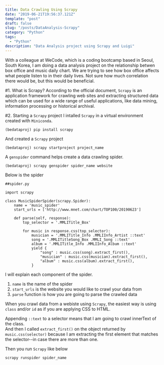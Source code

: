 ```yaml
---
title: Data Crawling Using Scrapy
date: "2019-06-21T19:56:37.121Z"
template: "post"
draft: false
slug: "/posts/DataAnalysis-Scrapy"
category: "Python"
tags:
  - "Python"
description: "Data Analysis project using Scrapy and Luigi"
---
```


With a colleague at WeCode, which is a coding bootcamp based in Seoul, South Korea, I am doing a data analysis project on the relationship betwen box office and music daily chart. We are trying to see how box office affects what people listen to in their daily lives. Not sure how much correlation there would be, but this would be beneficial.

#1. What is Scrapy?
According to the official document, `Scrapy` is an application framework for crawling web sites and extracting structured data which can be used for a wide range of useful applications, like data mining, information processing or historical archival.

#2. Starting a `Scrapy` project
I intalled `Scrapy` in a virtual environment created with `Miniconda`.

```
(bedataproj) pip install scrapy
```

And created a `Scrapy` project

```
(bedataproj) scrapy startproject project_name
```

A `genspider` command helps create a data crawling spider.

```
(bedataproj) scrapy genspider spider_name website
```

Below is the spider

```
##spider.py

import scrapy

class MusicSpiderSpider(scrapy.Spider):
    name = 'music_spider'
    start_urls = ['http://www.mnet.com/chart/TOP100/20190623']

    def parse(self, response):
        top_selector = '.MMLITitle_Box'

        for music in response.css(top_selector):
            musician = '.MMLITitle_Info .MMLIInfo_Artist ::text'
            song = '.MMLITitleSong_Box .MMLI_Song ::text'
            album = '.MMLITitle_Info .MMLIInfo_Album ::text'
            yield {
                "song" : music.css(song).extract_first(),
                "musician" : music.css(musician).extract_first(),
                "album" : music.css(album).extract_first(),
            }

```

I will explain each component of the spider. <br>

1. `name` is the name of the spider<br>
2. `start_urls` is the website you would like to crawl your data from <br>
3. `parse` function is how you are going to parse the crawled data

When you crawl data from a webiste using `Scrapy`, the easiest way is using `class` and/or `id` as if you are applying CSS to HTML.

Appending `::text` to a selector means that I am going to crawl innerText of the class. <br>
And then I called `extract_first()` on the object returned by `music.css(selector)` because I am extracting the first element that matches the selector--in case there are more than one.

Then you run `Scrapy` like below

```
scrapy runspider spider_name
```
